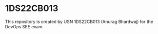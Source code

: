 # 1DS22CB013
This repository is created by USN 1DS22CB013 (Anurag Bhardwaj) for the DevOps SEE exam.
